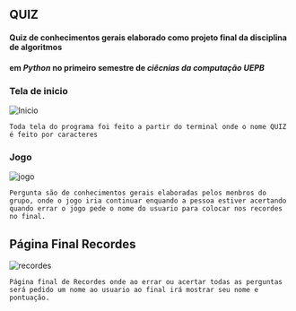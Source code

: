 ## QUIZ 
#### Quiz de conhecimentos gerais elaborado como projeto final da disciplina de algoritmos  
#### em *Python* no primeiro semestre de *ciêcnias da computação UEPB*

### **Tela de inicio**
![Inicio](https://github.com/Romenildo/Universidade/blob/master/Algoritmo/Projeto%20final/imagens%20%F0%9F%93%B8/inicio.JPG)

``Toda tela do programa foi feito a partir do terminal
 onde o nome QUIZ é feito por caracteres
``

### **Jogo**

![jogo](https://github.com/Romenildo/Universidade/blob/master/Algoritmo/Projeto%20final/imagens%20%F0%9F%93%B8/jogo.JPG)

``
Pergunta são de conhecimentos gerais elaboradas pelos menbros do grupo, onde o jogo
iria continuar enquando a pessoa estiver acertando quando errar o jogo pede o nome do usuario para colocar nos recordes no final.
``  

## **Página Final Recordes**

![recordes](https://github.com/Romenildo/Universidade/blob/master/Algoritmo/Projeto%20final/imagens%20%F0%9F%93%B8/final.JPG)

``Página final de Recordes onde ao errar ou acertar todas as perguntas será pedido um nome ao usuario
ao final irá mostrar seu nome e pontuação.
``




